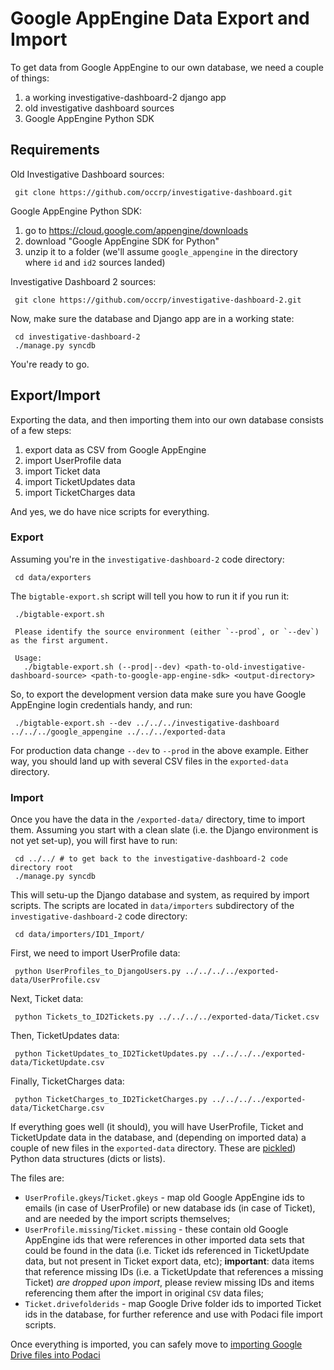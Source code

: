 # Google AppEngine Data Export and Import

To get data from Google AppEngine to our own database, we need a couple of things:
1. a working investigative-dashboard-2 django app
2. old investigative dashboard sources
3. Google AppEngine Python SDK

## Requirements

Old Investigative Dashboard sources:
```
 git clone https://github.com/occrp/investigative-dashboard.git
```

Google AppEngine Python SDK:
1. go to https://cloud.google.com/appengine/downloads
2. download "Google AppEngine SDK for Python"
3. unzip it to a folder (we'll assume `google_appengine` in the directory where `id` and `id2` sources landed)

Investigative Dashboard 2 sources:
```
 git clone https://github.com/occrp/investigative-dashboard-2.git
```

Now, make sure the database and Django app are in a working state:
```
 cd investigative-dashboard-2
 ./manage.py syncdb
```

You're ready to go.

## Export/Import

Exporting the data, and then importing them into our own database consists of a few steps:
1. export data as CSV from Google AppEngine
2. import UserProfile data
3. import Ticket data
4. import TicketUpdates data
5. import TicketCharges data

And yes, we do have nice scripts for everything.

### Export

Assuming you're in the `investigative-dashboard-2` code directory:
```
 cd data/exporters
```

The `bigtable-export.sh` script will tell you how to run it if you run it:
```
 ./bigtable-export.sh 
 
 Please identify the source environment (either `--prod`, or `--dev`) as the first argument.

 Usage:
   ./bigtable-export.sh (--prod|--dev) <path-to-old-investigative-dashboard-source> <path-to-google-app-engine-sdk> <output-directory>
```

So, to export the development version data make sure you have Google AppEngine login credentials handy, and run:
```
 ./bigtable-export.sh --dev ../../../investigative-dashboard ../../../google_appengine ../../../exported-data
```

For production data change `--dev` to `--prod` in the above example. Either way, you should land up with several CSV files in the `exported-data` directory.

### Import

Once you have the data in the `/exported-data/` directory, time to import them. Assuming you start with a clean slate (i.e. the Django environment is not yet set-up), you will first have to run:
```
 cd ../../ # to get back to the investigative-dashboard-2 code directory root
 ./manage.py syncdb
```

This will setu-up the Django database and system, as required by import scripts. The scripts are located in `data/importers` subdirectory of the `investigative-dashboard-2` code directory:
```
 cd data/importers/ID1_Import/
```

First, we need to import UserProfile data:
```
 python UserProfiles_to_DjangoUsers.py ../../../../exported-data/UserProfile.csv
```

Next, Ticket data:
```
 python Tickets_to_ID2Tickets.py ../../../../exported-data/Ticket.csv
```

Then, TicketUpdates data:
```
 python TicketUpdates_to_ID2TicketUpdates.py ../../../../exported-data/TicketUpdate.csv
```

Finally, TicketCharges data:
```
 python TicketCharges_to_ID2TicketCharges.py ../../../../exported-data/TicketCharge.csv
```

If everything goes well (it should), you will have UserProfile, Ticket and TicketUpdate data in the database, and (depending on imported data) a couple of new files in the `exported-data` directory. These are [pickled](https://docs.python.org/2/library/pickle.html)) Python data structures (dicts or lists).

The files are:
 - `UserProfile.gkeys`/`Ticket.gkeys` - map old Google AppEngine ids to emails (in case of UserProfile) or new database ids (in case of Ticket), and are needed by the import scripts themselves;
 - `UserProfile.missing`/`Ticket.missing` - these contain old Google AppEngine ids that were references in other imported data sets that could be found in the data (i.e. Ticket ids referenced in TicketUpdate data, but not present in Ticket export data, etc); **important**: data items that reference missing IDs (i.e. a TicketUpdate that references a missing Ticket) *are dropped upon import*, please review missing IDs and items referencing them after the import in original `CSV` data files;
 - `Ticket.drivefolderids` - map Google Drive folder ids to imported Ticket ids in the database, for further reference and use with Podaci file import scripts.
 
Once everything is imported, you can safely move to [importing Google Drive files into Podaci](GDriveToPodaci/README.md)